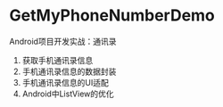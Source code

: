 # GetMyPhoneNumberDemo
Android项目开发实战：通讯录

1. 获取手机通讯录信息
2. 手机通讯录信息的数据封装
3. 手机通讯录信息的UI适配
4. Android中ListView的优化
